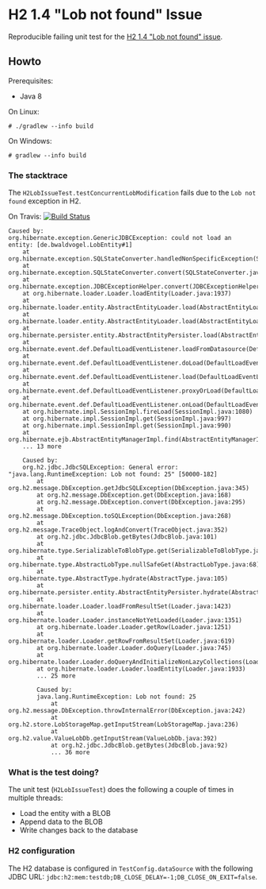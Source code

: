# H2 1.4 "Lob not found" Issue #

Reproducible failing unit test for the [H2 1.4 "Lob not found" issue][google-groups].


## Howto ##

Prerequisites:
  - Java 8

On Linux:

```
# ./gradlew --info build
```

On Windows:

```
# gradlew --info build
```

### The stacktrace ###

The `H2LobIssueTest.testConcurrentLobModification` fails due to the `Lob not found` exception in H2.

On Travis: [![Build Status](https://travis-ci.org/bwaldvogel/h2-lob-issue.png?branch=master)](https://travis-ci.org/bwaldvogel/h2-lob-issue)


```
Caused by:
org.hibernate.exception.GenericJDBCException: could not load an entity: [de.bwaldvogel.LobEntity#1]
	at org.hibernate.exception.SQLStateConverter.handledNonSpecificException(SQLStateConverter.java:140)
	at org.hibernate.exception.SQLStateConverter.convert(SQLStateConverter.java:128)
	at org.hibernate.exception.JDBCExceptionHelper.convert(JDBCExceptionHelper.java:66)
	at org.hibernate.loader.Loader.loadEntity(Loader.java:1937)
	at org.hibernate.loader.entity.AbstractEntityLoader.load(AbstractEntityLoader.java:86)
	at org.hibernate.loader.entity.AbstractEntityLoader.load(AbstractEntityLoader.java:76)
	at org.hibernate.persister.entity.AbstractEntityPersister.load(AbstractEntityPersister.java:3270)
	at org.hibernate.event.def.DefaultLoadEventListener.loadFromDatasource(DefaultLoadEventListener.java:496)
	at org.hibernate.event.def.DefaultLoadEventListener.doLoad(DefaultLoadEventListener.java:477)
	at org.hibernate.event.def.DefaultLoadEventListener.load(DefaultLoadEventListener.java:227)
	at org.hibernate.event.def.DefaultLoadEventListener.proxyOrLoad(DefaultLoadEventListener.java:285)
	at org.hibernate.event.def.DefaultLoadEventListener.onLoad(DefaultLoadEventListener.java:152)
	at org.hibernate.impl.SessionImpl.fireLoad(SessionImpl.java:1080)
	at org.hibernate.impl.SessionImpl.get(SessionImpl.java:997)
	at org.hibernate.impl.SessionImpl.get(SessionImpl.java:990)
	at org.hibernate.ejb.AbstractEntityManagerImpl.find(AbstractEntityManagerImpl.java:610)
	... 13 more

	Caused by:
	org.h2.jdbc.JdbcSQLException: General error: "java.lang.RuntimeException: Lob not found: 25" [50000-182]
		at org.h2.message.DbException.getJdbcSQLException(DbException.java:345)
		at org.h2.message.DbException.get(DbException.java:168)
		at org.h2.message.DbException.convert(DbException.java:295)
		at org.h2.message.DbException.toSQLException(DbException.java:268)
		at org.h2.message.TraceObject.logAndConvert(TraceObject.java:352)
		at org.h2.jdbc.JdbcBlob.getBytes(JdbcBlob.java:101)
		at org.hibernate.type.SerializableToBlobType.get(SerializableToBlobType.java:82)
		at org.hibernate.type.AbstractLobType.nullSafeGet(AbstractLobType.java:68)
		at org.hibernate.type.AbstractType.hydrate(AbstractType.java:105)
		at org.hibernate.persister.entity.AbstractEntityPersister.hydrate(AbstractEntityPersister.java:2267)
		at org.hibernate.loader.Loader.loadFromResultSet(Loader.java:1423)
		at org.hibernate.loader.Loader.instanceNotYetLoaded(Loader.java:1351)
		at org.hibernate.loader.Loader.getRow(Loader.java:1251)
		at org.hibernate.loader.Loader.getRowFromResultSet(Loader.java:619)
		at org.hibernate.loader.Loader.doQuery(Loader.java:745)
		at org.hibernate.loader.Loader.doQueryAndInitializeNonLazyCollections(Loader.java:270)
		at org.hibernate.loader.Loader.loadEntity(Loader.java:1933)
		... 25 more

		Caused by:
		java.lang.RuntimeException: Lob not found: 25
			at org.h2.message.DbException.throwInternalError(DbException.java:242)
			at org.h2.store.LobStorageMap.getInputStream(LobStorageMap.java:236)
			at org.h2.value.ValueLobDb.getInputStream(ValueLobDb.java:392)
			at org.h2.jdbc.JdbcBlob.getBytes(JdbcBlob.java:92)
			... 36 more
```


### What is the test doing? ###

The unit test (`H2LobIssueTest`) does the following a couple of times in multiple threads:
  - Load the entity with a BLOB
  - Append data to the BLOB
  - Write changes back to the database


### H2 configuration ###

The H2 database is configured in `TestConfig.dataSource` with the following JDBC URL: `jdbc:h2:mem:testdb;DB_CLOSE_DELAY=-1;DB_CLOSE_ON_EXIT=false`.

[google-groups]: https://groups.google.com/forum/#!topic/h2-database/t0Bg5paQZ1U
